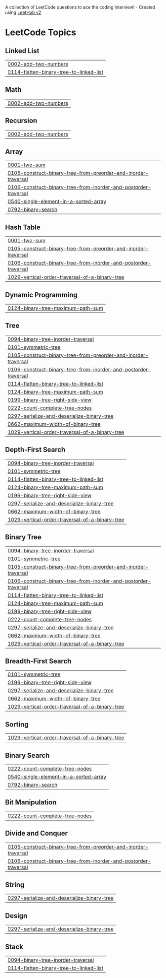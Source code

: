 A collection of LeetCode questions to ace the coding interview! - Created using [LeetHub v2](https://github.com/arunbhardwaj/LeetHub-2.0)
<!---LeetCode Topics Start-->
# LeetCode Topics
## Linked List
|  |
| ------- |
| [0002-add-two-numbers](https://github.com/alanrave/LeetCode/tree/master/0002-add-two-numbers) |
| [0114-flatten-binary-tree-to-linked-list](https://github.com/alanrave/LeetCode/tree/master/0114-flatten-binary-tree-to-linked-list) |
## Math
|  |
| ------- |
| [0002-add-two-numbers](https://github.com/alanrave/LeetCode/tree/master/0002-add-two-numbers) |
## Recursion
|  |
| ------- |
| [0002-add-two-numbers](https://github.com/alanrave/LeetCode/tree/master/0002-add-two-numbers) |
## Array
|  |
| ------- |
| [0001-two-sum](https://github.com/alanrave/LeetCode/tree/master/0001-two-sum) |
| [0105-construct-binary-tree-from-preorder-and-inorder-traversal](https://github.com/alanrave/LeetCode/tree/master/0105-construct-binary-tree-from-preorder-and-inorder-traversal) |
| [0106-construct-binary-tree-from-inorder-and-postorder-traversal](https://github.com/alanrave/LeetCode/tree/master/0106-construct-binary-tree-from-inorder-and-postorder-traversal) |
| [0540-single-element-in-a-sorted-array](https://github.com/alanrave/LeetCode/tree/master/0540-single-element-in-a-sorted-array) |
| [0792-binary-search](https://github.com/alanrave/LeetCode/tree/master/0792-binary-search) |
## Hash Table
|  |
| ------- |
| [0001-two-sum](https://github.com/alanrave/LeetCode/tree/master/0001-two-sum) |
| [0105-construct-binary-tree-from-preorder-and-inorder-traversal](https://github.com/alanrave/LeetCode/tree/master/0105-construct-binary-tree-from-preorder-and-inorder-traversal) |
| [0106-construct-binary-tree-from-inorder-and-postorder-traversal](https://github.com/alanrave/LeetCode/tree/master/0106-construct-binary-tree-from-inorder-and-postorder-traversal) |
| [1029-vertical-order-traversal-of-a-binary-tree](https://github.com/alanrave/LeetCode/tree/master/1029-vertical-order-traversal-of-a-binary-tree) |
## Dynamic Programming
|  |
| ------- |
| [0124-binary-tree-maximum-path-sum](https://github.com/alanrave/LeetCode/tree/master/0124-binary-tree-maximum-path-sum) |
## Tree
|  |
| ------- |
| [0094-binary-tree-inorder-traversal](https://github.com/alanrave/LeetCode/tree/master/0094-binary-tree-inorder-traversal) |
| [0101-symmetric-tree](https://github.com/alanrave/LeetCode/tree/master/0101-symmetric-tree) |
| [0105-construct-binary-tree-from-preorder-and-inorder-traversal](https://github.com/alanrave/LeetCode/tree/master/0105-construct-binary-tree-from-preorder-and-inorder-traversal) |
| [0106-construct-binary-tree-from-inorder-and-postorder-traversal](https://github.com/alanrave/LeetCode/tree/master/0106-construct-binary-tree-from-inorder-and-postorder-traversal) |
| [0114-flatten-binary-tree-to-linked-list](https://github.com/alanrave/LeetCode/tree/master/0114-flatten-binary-tree-to-linked-list) |
| [0124-binary-tree-maximum-path-sum](https://github.com/alanrave/LeetCode/tree/master/0124-binary-tree-maximum-path-sum) |
| [0199-binary-tree-right-side-view](https://github.com/alanrave/LeetCode/tree/master/0199-binary-tree-right-side-view) |
| [0222-count-complete-tree-nodes](https://github.com/alanrave/LeetCode/tree/master/0222-count-complete-tree-nodes) |
| [0297-serialize-and-deserialize-binary-tree](https://github.com/alanrave/LeetCode/tree/master/0297-serialize-and-deserialize-binary-tree) |
| [0662-maximum-width-of-binary-tree](https://github.com/alanrave/LeetCode/tree/master/0662-maximum-width-of-binary-tree) |
| [1029-vertical-order-traversal-of-a-binary-tree](https://github.com/alanrave/LeetCode/tree/master/1029-vertical-order-traversal-of-a-binary-tree) |
## Depth-First Search
|  |
| ------- |
| [0094-binary-tree-inorder-traversal](https://github.com/alanrave/LeetCode/tree/master/0094-binary-tree-inorder-traversal) |
| [0101-symmetric-tree](https://github.com/alanrave/LeetCode/tree/master/0101-symmetric-tree) |
| [0114-flatten-binary-tree-to-linked-list](https://github.com/alanrave/LeetCode/tree/master/0114-flatten-binary-tree-to-linked-list) |
| [0124-binary-tree-maximum-path-sum](https://github.com/alanrave/LeetCode/tree/master/0124-binary-tree-maximum-path-sum) |
| [0199-binary-tree-right-side-view](https://github.com/alanrave/LeetCode/tree/master/0199-binary-tree-right-side-view) |
| [0297-serialize-and-deserialize-binary-tree](https://github.com/alanrave/LeetCode/tree/master/0297-serialize-and-deserialize-binary-tree) |
| [0662-maximum-width-of-binary-tree](https://github.com/alanrave/LeetCode/tree/master/0662-maximum-width-of-binary-tree) |
| [1029-vertical-order-traversal-of-a-binary-tree](https://github.com/alanrave/LeetCode/tree/master/1029-vertical-order-traversal-of-a-binary-tree) |
## Binary Tree
|  |
| ------- |
| [0094-binary-tree-inorder-traversal](https://github.com/alanrave/LeetCode/tree/master/0094-binary-tree-inorder-traversal) |
| [0101-symmetric-tree](https://github.com/alanrave/LeetCode/tree/master/0101-symmetric-tree) |
| [0105-construct-binary-tree-from-preorder-and-inorder-traversal](https://github.com/alanrave/LeetCode/tree/master/0105-construct-binary-tree-from-preorder-and-inorder-traversal) |
| [0106-construct-binary-tree-from-inorder-and-postorder-traversal](https://github.com/alanrave/LeetCode/tree/master/0106-construct-binary-tree-from-inorder-and-postorder-traversal) |
| [0114-flatten-binary-tree-to-linked-list](https://github.com/alanrave/LeetCode/tree/master/0114-flatten-binary-tree-to-linked-list) |
| [0124-binary-tree-maximum-path-sum](https://github.com/alanrave/LeetCode/tree/master/0124-binary-tree-maximum-path-sum) |
| [0199-binary-tree-right-side-view](https://github.com/alanrave/LeetCode/tree/master/0199-binary-tree-right-side-view) |
| [0222-count-complete-tree-nodes](https://github.com/alanrave/LeetCode/tree/master/0222-count-complete-tree-nodes) |
| [0297-serialize-and-deserialize-binary-tree](https://github.com/alanrave/LeetCode/tree/master/0297-serialize-and-deserialize-binary-tree) |
| [0662-maximum-width-of-binary-tree](https://github.com/alanrave/LeetCode/tree/master/0662-maximum-width-of-binary-tree) |
| [1029-vertical-order-traversal-of-a-binary-tree](https://github.com/alanrave/LeetCode/tree/master/1029-vertical-order-traversal-of-a-binary-tree) |
## Breadth-First Search
|  |
| ------- |
| [0101-symmetric-tree](https://github.com/alanrave/LeetCode/tree/master/0101-symmetric-tree) |
| [0199-binary-tree-right-side-view](https://github.com/alanrave/LeetCode/tree/master/0199-binary-tree-right-side-view) |
| [0297-serialize-and-deserialize-binary-tree](https://github.com/alanrave/LeetCode/tree/master/0297-serialize-and-deserialize-binary-tree) |
| [0662-maximum-width-of-binary-tree](https://github.com/alanrave/LeetCode/tree/master/0662-maximum-width-of-binary-tree) |
| [1029-vertical-order-traversal-of-a-binary-tree](https://github.com/alanrave/LeetCode/tree/master/1029-vertical-order-traversal-of-a-binary-tree) |
## Sorting
|  |
| ------- |
| [1029-vertical-order-traversal-of-a-binary-tree](https://github.com/alanrave/LeetCode/tree/master/1029-vertical-order-traversal-of-a-binary-tree) |
## Binary Search
|  |
| ------- |
| [0222-count-complete-tree-nodes](https://github.com/alanrave/LeetCode/tree/master/0222-count-complete-tree-nodes) |
| [0540-single-element-in-a-sorted-array](https://github.com/alanrave/LeetCode/tree/master/0540-single-element-in-a-sorted-array) |
| [0792-binary-search](https://github.com/alanrave/LeetCode/tree/master/0792-binary-search) |
## Bit Manipulation
|  |
| ------- |
| [0222-count-complete-tree-nodes](https://github.com/alanrave/LeetCode/tree/master/0222-count-complete-tree-nodes) |
## Divide and Conquer
|  |
| ------- |
| [0105-construct-binary-tree-from-preorder-and-inorder-traversal](https://github.com/alanrave/LeetCode/tree/master/0105-construct-binary-tree-from-preorder-and-inorder-traversal) |
| [0106-construct-binary-tree-from-inorder-and-postorder-traversal](https://github.com/alanrave/LeetCode/tree/master/0106-construct-binary-tree-from-inorder-and-postorder-traversal) |
## String
|  |
| ------- |
| [0297-serialize-and-deserialize-binary-tree](https://github.com/alanrave/LeetCode/tree/master/0297-serialize-and-deserialize-binary-tree) |
## Design
|  |
| ------- |
| [0297-serialize-and-deserialize-binary-tree](https://github.com/alanrave/LeetCode/tree/master/0297-serialize-and-deserialize-binary-tree) |
## Stack
|  |
| ------- |
| [0094-binary-tree-inorder-traversal](https://github.com/alanrave/LeetCode/tree/master/0094-binary-tree-inorder-traversal) |
| [0114-flatten-binary-tree-to-linked-list](https://github.com/alanrave/LeetCode/tree/master/0114-flatten-binary-tree-to-linked-list) |
<!---LeetCode Topics End-->